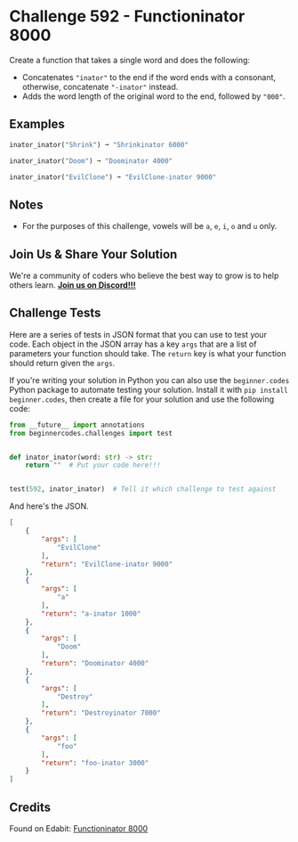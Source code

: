 # Challenge 592 - Functioninator 8000

Create a function that takes a single word and does the following:

- Concatenates `"inator"` to the end if the word ends with a consonant, otherwise, concatenate `"-inator"` instead.
- Adds the word length of the original word to the end, followed by `"000"`.

## Examples
```python
inator_inator("Shrink") ➞ "Shrinkinator 6000"

inator_inator("Doom") ➞ "Doominator 4000"

inator_inator("EvilClone") ➞ "EvilClone-inator 9000"
```
## Notes

- For the purposes of this challenge, vowels will be `a`, `e`, `i`, `o` and `u` only.

## Join Us & Share Your Solution

We're a community of coders who believe the best way to grow is to help others learn. **[Join us on Discord!!!](https://discord.gg/sfHykntuGy)**

## Challenge Tests

Here are a series of tests in JSON format that you can use to test your code. Each object in the JSON array has a key `args` that are a list of parameters your function should take. The `return` key is what your function should return given the `args`. 

If you're writing your solution in Python you can also use the `beginner.codes` Python package to automate testing your solution. Install it with `pip install beginner.codes`, then create a file for your solution and use the following code:
```python
from __future__ import annotations
from beginnercodes.challenges import test


def inator_inator(word: str) -> str:
    return ""  # Put your code here!!!


test(592, inator_inator)  # Tell it which challenge to test against
```
And here's the JSON.
```json
[
    {
        "args": [
            "EvilClone"
        ],
        "return": "EvilClone-inator 9000"
    },
    {
        "args": [
            "a"
        ],
        "return": "a-inator 1000"
    },
    {
        "args": [
            "Doom"
        ],
        "return": "Doominator 4000"
    },
    {
        "args": [
            "Destroy"
        ],
        "return": "Destroyinator 7000"
    },
    {
        "args": [
            "foo"
        ],
        "return": "foo-inator 3000"
    }
]
```
## Credits

Found on Edabit: [Functioninator 8000](https://edabit.com/challenge/88RHBqSA84yT3fdLM)
